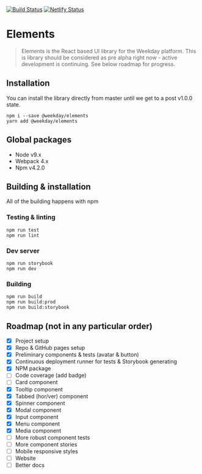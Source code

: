 [![Build Status](https://travis-ci.org/getweekday/elements.svg?branch=master)](https://travis-ci.org/getweekday/elements)
[![Netlify Status](https://api.netlify.com/api/v1/badges/6d8f92d2-41a4-4e14-9a5e-22e9a1230853/deploy-status)](https://app.netlify.com/sites/weekday-elements/deploys)

# Elements
> Elements is the React based UI library for the Weekday platform. This is library should be considered as pre alpha right now - active development is continuing. See below roadmap for progress.

## Installation
You can install the library directly from master until we get to a post v1.0.0 state.
```
npm i --save @weekday/elements
yarn add @weekday/elements
```

## Global packages
- Node v9.x
- Webpack 4.x
- Npm v4.2.0

## Building & installation
All of the building happens with npm

### Testing & linting
```
npm run test
npm run lint
```
### Dev server
```
npm run storybook
npm run dev
```

### Building
```
npm run build
npm run build:prod
npm run build:storybook
```

## Roadmap (not in any particular order)
- [x] Project setup
- [x] Repo & GitHub pages setup
- [x] Preliminary components & tests (avatar & button)
- [x] Continuous deployment runner for tests & Storybook generating
- [x] NPM package
- [ ] Code coverage (add badge)
- [ ] Card component
- [x] Tooltip component
- [x] Tabbed (hor/ver) component
- [x] Spinner component
- [x] Modal component
- [x] Input component
- [x] Menu component
- [x] Media component
- [ ] More robust component tests
- [ ] More component stories
- [ ] Mobile responsive styles
- [ ] Website
- [ ] Better docs
